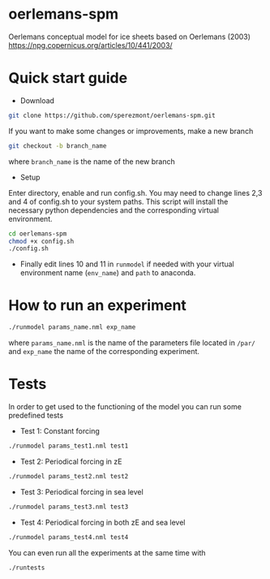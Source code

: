 # oerlemans-spm
Oerlemans conceptual model for ice sheets based on Oerlemans (2003)
https://npg.copernicus.org/articles/10/441/2003/

# Quick start guide
* Download
```bash
git clone https://github.com/sperezmont/oerlemans-spm.git
```

If you want to make some changes or improvements, make a new branch
```bash
git checkout -b branch_name
```
where `branch_name` is the name of the new branch

* Setup

Enter directory, enable and run config.sh. You may need to change lines 2,3 and 4 of config.sh to your system paths. This script will install the necessary python dependencies and the corresponding virtual environment.
```bash
cd oerlemans-spm
chmod +x config.sh
./config.sh
```
* Finally edit lines 10 and 11 in `runmodel` if needed with your virtual environment name (`env_name`) and `path` to anaconda.

# How to run an experiment
```bash
./runmodel params_name.nml exp_name
```
where `params_name.nml` is the name of the parameters file located in `/par/` and `exp_name` the name of the corresponding experiment.

# Tests
In order to get used to the functioning of the model you can run some predefined tests
* Test 1: Constant forcing
```bash
./runmodel params_test1.nml test1
```

* Test 2: Periodical forcing in zE
```bash
./runmodel params_test2.nml test2
```

* Test 3: Periodical forcing in sea level
```bash
./runmodel params_test3.nml test3
```

* Test 4: Periodical forcing in both zE and sea level
```bash
./runmodel params_test4.nml test4
```
You can even run all the experiments at the same time with
```bash
./runtests
```
